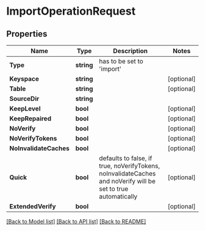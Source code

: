 # ImportOperationRequest

## Properties

Name | Type | Description | Notes
------------ | ------------- | ------------- | -------------
**Type** | **string** | has to be set to &#39;import&#39;  | 
**Keyspace** | **string** |  | [optional] 
**Table** | **string** |  | [optional] 
**SourceDir** | **string** |  | 
**KeepLevel** | **bool** |  | [optional] 
**KeepRepaired** | **bool** |  | [optional] 
**NoVerify** | **bool** |  | [optional] 
**NoVerifyTokens** | **bool** |  | [optional] 
**NoInvalidateCaches** | **bool** |  | [optional] 
**Quick** | **bool** | defaults to false, if true, noVerifyTokens, noInvalidateCaches and noVerify will be set to true automatically  | [optional] 
**ExtendedVerify** | **bool** |  | [optional] 

[[Back to Model list]](../README.md#documentation-for-models) [[Back to API list]](../README.md#documentation-for-api-endpoints) [[Back to README]](../README.md)


